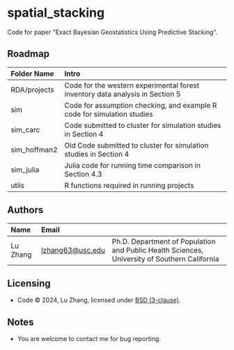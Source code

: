 # spatial_stacking

Code for paper "Exact Bayesian Geostatistics Using Predictive Stacking".

Roadmap
---------
|Folder Name |     Intro            |
|:------ |:----------- |
|RDA/projects| Code for the western experimental forest inventory data analysis in Section 5|
|sim| Code for assumption checking, and example R code for simulation studies|
|sim_carc| Code submitted to cluster for simulation studies in Section 4|
|sim_hoffman2| Old Code submitted to cluster for simulation studies in Section 4|
|sim_julia| Julia code for running time comparison in Section 4.3|
|utils| R functions required in running projects |


Authors
---------
| Name   | Email       |              |
|:------ |:----------- | :----------- |
| Lu Zhang | lzhang63@usc.edu | Ph.D. Department of Population and Public Health Sciences, University of Southern California |


Licensing
---------
* Code &copy; 2024, Lu Zhang, licensed under [BSD (3-clause)](https://opensource.org/licenses/BSD-3-Clause).

Notes
---------
* You are welcome to contact me for bug reporting.

